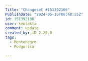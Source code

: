 ```yaml
---
Title: "Changeset #151392106"
PublishDate: "2024-05-16T06:48:55Z"
id: 151392106
user: kentakta
comment: update
created_by: iD 2.29.0
tags:
  - Montenegro
  - Podgorica

---
```

